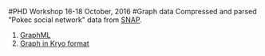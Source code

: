 #PHD Workshop 16-18 October, 2016
#Graph data
Compressed and parsed "Pokec social network" data from [SNAP](https://snap.stanford.edu/data/soc-pokec.html "SNAP").
 1. [GraphML](https://1drv.ms/u/s!AuiSDrEIXPSDyzoTFIexJ2BQNDcW "GraphML")
 2. [Graph in Kryo format](https://1drv.ms/u/s!AuiSDrEIXPSDyz1TtEotahGsF6ey "Kryo")